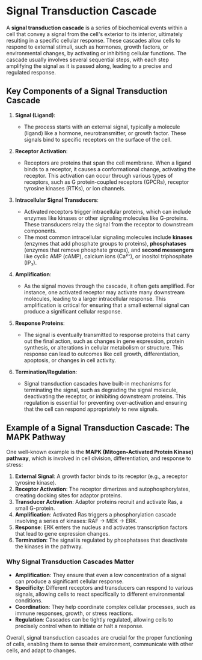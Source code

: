 # Signal Transduction Cascade

A **signal transduction cascade** is a series of biochemical events within a cell that convey a signal from the cell's exterior to its interior, ultimately resulting in a specific cellular response. These cascades allow cells to respond to external stimuli, such as hormones, growth factors, or environmental changes, by activating or inhibiting cellular functions. The cascade usually involves several sequential steps, with each step amplifying the signal as it is passed along, leading to a precise and regulated response.

## Key Components of a Signal Transduction Cascade

1. **Signal (Ligand)**: 
   - The process starts with an external signal, typically a molecule (ligand) like a hormone, neurotransmitter, or growth factor. These signals bind to specific receptors on the surface of the cell.

2. **Receptor Activation**: 
   - Receptors are proteins that span the cell membrane. When a ligand binds to a receptor, it causes a conformational change, activating the receptor. This activation can occur through various types of receptors, such as G protein-coupled receptors (GPCRs), receptor tyrosine kinases (RTKs), or ion channels.

3. **Intracellular Signal Transducers**: 
   - Activated receptors trigger intracellular proteins, which can include enzymes like kinases or other signaling molecules like G-proteins. These transducers relay the signal from the receptor to downstream components.
   - The most common intracellular signaling molecules include **kinases** (enzymes that add phosphate groups to proteins), **phosphatases** (enzymes that remove phosphate groups), and **second messengers** like cyclic AMP (cAMP), calcium ions (Ca²⁺), or inositol triphosphate (IP₃).

4. **Amplification**: 
   - As the signal moves through the cascade, it often gets amplified. For instance, one activated receptor may activate many downstream molecules, leading to a larger intracellular response. This amplification is critical for ensuring that a small external signal can produce a significant cellular response.

5. **Response Proteins**: 
   - The signal is eventually transmitted to response proteins that carry out the final action, such as changes in gene expression, protein synthesis, or alterations in cellular metabolism or structure. This response can lead to outcomes like cell growth, differentiation, apoptosis, or changes in cell activity.

6. **Termination/Regulation**: 
   - Signal transduction cascades have built-in mechanisms for terminating the signal, such as degrading the signal molecule, deactivating the receptor, or inhibiting downstream proteins. This regulation is essential for preventing over-activation and ensuring that the cell can respond appropriately to new signals.

## Example of a Signal Transduction Cascade: The MAPK Pathway

One well-known example is the **MAPK (Mitogen-Activated Protein Kinase) pathway**, which is involved in cell division, differentiation, and response to stress:

1. **External Signal**: A growth factor binds to its receptor (e.g., a receptor tyrosine kinase).
2. **Receptor Activation**: The receptor dimerizes and autophosphorylates, creating docking sites for adaptor proteins.
3. **Transducer Activation**: Adaptor proteins recruit and activate Ras, a small G-protein.
4. **Amplification**: Activated Ras triggers a phosphorylation cascade involving a series of kinases: RAF → MEK → ERK.
5. **Response**: ERK enters the nucleus and activates transcription factors that lead to gene expression changes.
6. **Termination**: The signal is regulated by phosphatases that deactivate the kinases in the pathway.

### Why Signal Transduction Cascades Matter

- **Amplification**: They ensure that even a low concentration of a signal can produce a significant cellular response.
- **Specificity**: Different receptors and transducers can respond to various signals, allowing cells to react specifically to different environmental conditions.
- **Coordination**: They help coordinate complex cellular processes, such as immune responses, growth, or stress reactions.
- **Regulation**: Cascades can be tightly regulated, allowing cells to precisely control when to initiate or halt a response.

Overall, signal transduction cascades are crucial for the proper functioning of cells, enabling them to sense their environment, communicate with other cells, and adapt to changes.
